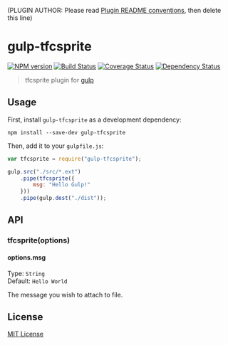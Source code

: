 (PLUGIN AUTHOR: Please read [Plugin README conventions](https://github.com/wearefractal/gulp/wiki/Plugin-README-Conventions), then delete this line)

# gulp-tfcsprite
[![NPM version][npm-image]][npm-url] [![Build Status][travis-image]][travis-url]  [![Coverage Status][coveralls-image]][coveralls-url] [![Dependency Status][depstat-image]][depstat-url]

> tfcsprite plugin for [gulp](https://github.com/wearefractal/gulp)

## Usage

First, install `gulp-tfcsprite` as a development dependency:

```shell
npm install --save-dev gulp-tfcsprite
```

Then, add it to your `gulpfile.js`:

```javascript
var tfcsprite = require("gulp-tfcsprite");

gulp.src("./src/*.ext")
	.pipe(tfcsprite({
		msg: "Hello Gulp!"
	}))
	.pipe(gulp.dest("./dist"));
```

## API

### tfcsprite(options)

#### options.msg
Type: `String`  
Default: `Hello World`

The message you wish to attach to file.


## License

[MIT License](http://en.wikipedia.org/wiki/MIT_License)

[npm-url]: https://npmjs.org/package/gulp-tfcsprite
[npm-image]: https://badge.fury.io/js/gulp-tfcsprite.png

[travis-url]: http://travis-ci.org/HAKASHUN/gulp-tfcsprite
[travis-image]: https://secure.travis-ci.org/HAKASHUN/gulp-tfcsprite.png?branch=master

[coveralls-url]: https://coveralls.io/r/HAKASHUN/gulp-tfcsprite
[coveralls-image]: https://coveralls.io/repos/HAKASHUN/gulp-tfcsprite/badge.png

[depstat-url]: https://david-dm.org/HAKASHUN/gulp-tfcsprite
[depstat-image]: https://david-dm.org/HAKASHUN/gulp-tfcsprite.png
